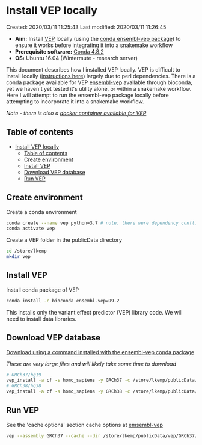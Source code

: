# Install VEP locally

Created: 2020/03/11 11:25:43
Last modified: 2020/03/11 11:26:45

- **Aim:** Install [VEP](https://asia.ensembl.org/info/docs/tools/vep/index.html) locally (using the [conda ensembl-vep package](https://anaconda.org/bioconda/ensembl-vep)) to ensure it works before integrating it into a snakemake workflow
- **Prerequisite software:** [Conda 4.8.2](https://docs.conda.io/projects/conda/en/latest/index.html)
- **OS:** Ubuntu 16.04 (Wintermute - research server)

This document describes how I installed VEP locally. VEP is difficult to install locally ([instructions here](https://asia.ensembl.org/info/docs/tools/vep/script/vep_download.html)) largely due to perl dependencies. There is a conda package available for VEP [ensembl-vep](https://anaconda.org/bioconda/ensembl-vep) available through bioconda, yet we haven't yet tested it's utility alone, or within a snakemake workflow. Here I will attempt to run the ensembl-vep package locally before attempting to incorporate it into a snakemake workflow.

*Note - there is also a [docker container available for VEP](https://hub.docker.com/r/ensemblorg/ensembl-vep/)*

## Table of contents

- [Install VEP locally](#install-vep-locally)
  - [Table of contents](#table-of-contents)
  - [Create environment](#create-environment)
  - [Install VEP](#install-vep)
  - [Download VEP database](#download-vep-database)
  - [Run VEP](#run-vep)

## Create environment

Create a conda environment

```bash
conda create --name vep python=3.7 # note. there were dependency conflicts when I used python version 3.8
conda activate vep
```

Create a VEP folder in the publicData directory

```bash
cd /store/lkemp
mkdir vep
```

## Install VEP

Install conda package of VEP

```bash
conda install -c bioconda ensembl-vep=99.2
```

This installs only the variant effect predictor (VEP) library code. We will need to install data libraries.

## Download VEP database

[Download using a command installed with the ensembl-vep conda package](https://github.com/bioconda/bioconda-recipes/blob/master/recipes/ensembl-vep/meta.yaml)

*These are very large files and will likely take some time to download*

```bash
# GRCh37/hg19
vep_install -a cf -s homo_sapiens -y GRCh37 -c /store/lkemp/publicData/vep/GRCh37 --CONVERT
# GRCh38/hg38
vep_install -a cf -s homo_sapiens -y GRCh38 -c /store/lkemp/publicData/vep/GRCh38 --CONVERT
```

## Run VEP

See the 'cache options' section cache options at [emsembl-vep](http://asia.ensembl.org/info/docs/tools/vep/script/vep_options.html)

```bash
vep --assembly GRCh37 --cache --dir /store/lkemp/publicData/vep/GRCh37/ --fasta /store/lkemp/publicData/referenceGenome/hg19/ucsc.hg19.fasta -i /store/lkemp/exome_project/human_genomics_pipeline_official/vcf/MS_16BL0795_S5.raw.snps.indels.AS.g.vcf --stats_text --everything -o /store/lkemp/exome_project/human_genomics_pipeline_official/vcf/MS_16BL0795_S5.raw.snps.indels.AS.g.VEP.vcf --vcf --force_overwrite --offline
```
